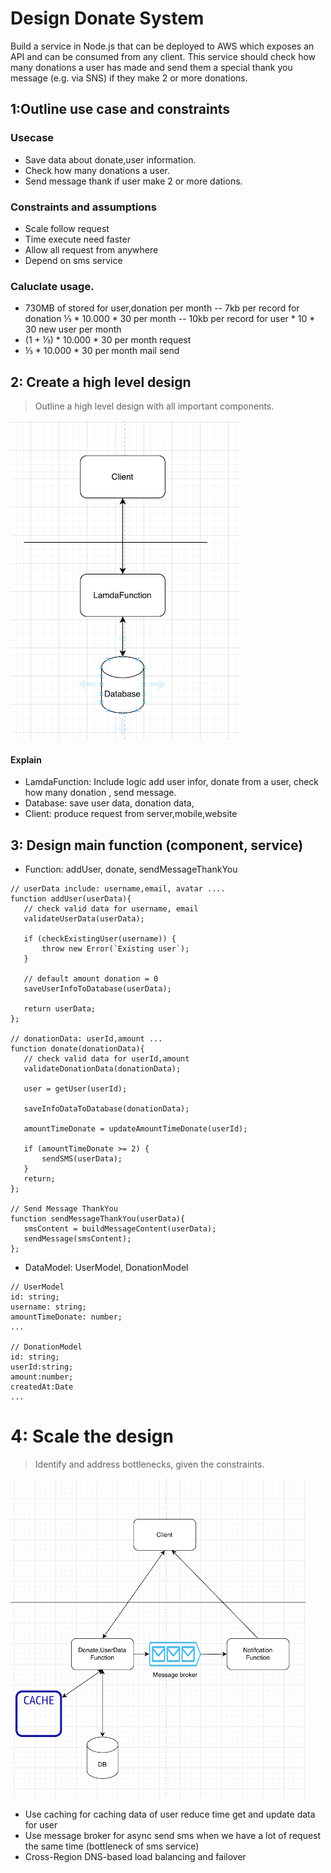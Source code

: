 # Design Donate System
Build a service in Node.js that can be deployed to AWS which exposes an API and can be consumed from any client.
This service should check how many donations a user has made and send them a special thank you message (e.g. via SNS) if they make 2 or more donations.

## 1:Outline use case and constraints
### Usecase
- Save data about donate,user information.
- Check how many donations a user.
- Send message thank if user make 2 or more dations.

### Constraints and assumptions
- Scale follow request 
- Time execute need faster 
- Allow all request from anywhere
- Depend on sms service

### Caluclate usage.
- 730MB of stored for user,donation per month
    -- 7kb per record for donation  ⅓ * 10.000 * 30 per month
    -- 10kb per record for user * 10 * 30 new user per month
- (1  + ⅓) * 10.000 * 30 per month request
- ⅓ * 10.000 * 30 per month mail send

## 2: Create a high level design
> Outline a high level design with all important components.

![image](system.png)
#### Explain
- LamdaFunction: Include logic add user infor, donate from a user, check how many donation , send message.
- Database: save user data, donation data,
- Client: produce request from server,mobile,website

## 3: Design main function (component, service)
- Function: addUser, donate, sendMessageThankYou
```
// userData include: username,email, avatar ....
function addUser(userData){
   // check valid data for username, email
   validateUserData(userData);
 
   if (checkExistingUser(username)) {
       throw new Error(`Existing user`);
   }
 
   // default amount donation = 0
   saveUserInfoToDatabase(userData);
 
   return userData;
};

// donationData: userId,amount ...
function donate(donationData){
   // check valid data for userId,amount
   validateDonationData(donationData);
 
   user = getUser(userId);
 
   saveInfoDataToDatabase(donationData);
 
   amountTimeDonate = updateAmountTimeDonate(userId);
 
   if (amountTimeDonate >= 2) {
       sendSMS(userData);
   }
   return;
};
 
// Send Message ThankYou
function sendMessageThankYou(userData){
   smsContent = buildMessageContent(userData);
   sendMessage(smsContent);
};
```
- DataModel: UserModel, DonationModel

```
// UserModel
id: string;
username: string;
amountTimeDonate: number;
...

// DonationModel
id: string;
userId:string;
amount:number;
createdAt:Date
...
```

# 4: Scale the design
> Identify and address bottlenecks, given the constraints.

![image](system-scale.png)

- Use caching for caching data of user reduce time get and update data for user
- Use message broker for async send sms when we have a lot of request the same time (bottleneck of sms service)
- Cross-Region DNS-based load balancing and failover

